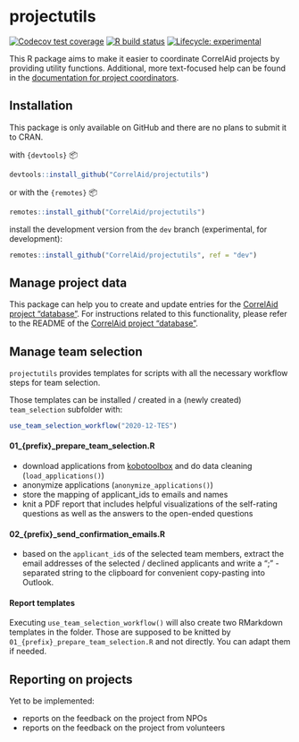 projectutils
================

<!-- badges: start -->

[![Codecov test
coverage](https://codecov.io/gh/CorrelAid/projectutils/branch/master/graph/badge.svg)](https://codecov.io/gh/CorrelAid/projectutils?branch=main)
[![R build
status](https://github.com/CorrelAid/projectutils/workflows/R-CMD-check/badge.svg)](https://github.com/CorrelAid/projectutils/actions)
[![Lifecycle:
experimental](https://img.shields.io/badge/lifecycle-experimental-orange.svg)](https://www.tidyverse.org/lifecycle/#experimental)
<!-- badges: end -->

This R package aims to make it easier to coordinate CorrelAid projects
by providing utility functions. Additional, more text-focused help can
be found in the [documentation for project
coordinators](https://docs.correlaid.org/project-manual/project-coordinators).

## Installation

This package is only available on GitHub and there are no plans to
submit it to CRAN.

with `{devtools}` :package:

``` r
devtools::install_github("CorrelAid/projectutils")
```

or with the `{remotes}` :package:

``` r
remotes::install_github("CorrelAid/projectutils")
```

install the development version from the `dev` branch (experimental, for
development):

``` r
remotes::install_github("CorrelAid/projectutils", ref = "dev")
```

## Manage project data

This package can help you to create and update entries for the
[CorrelAid project “database”](https://github.com/correlaid/projectsdb).
For instructions related to this functionality, please refer to the
README of the [CorrelAid project
“database”](https://github.com/correlaid/projectsdb).

## Manage team selection

`projectutils` provides templates for scripts with all the necessary
workflow steps for team selection.

Those templates can be installed / created in a (newly created)
`team_selection` subfolder with:

``` r
use_team_selection_workflow("2020-12-TES")
```

#### 01\_{prefix}\_prepare\_team\_selection.R

  - download applications from [kobotoolbox](https://kobo.correlaid.org)
    and do data cleaning (`load_applications()`)
  - anonymize applications (`anonymize_applications()`)
  - store the mapping of applicant\_ids to emails and names
  - knit a PDF report that includes helpful visualizations of the
    self-rating questions as well as the answers to the open-ended
    questions

#### 02\_{prefix}\_send\_confirmation\_emails.R

  - based on the `applicant_id`s of the selected team members, extract
    the email addresses of the selected / declined applicants and write
    a “;” - separated string to the clipboard for convenient
    copy-pasting into Outlook.

#### Report templates

Executing `use_team_selection_workflow()` will also create two RMarkdown
templates in the folder. Those are supposed to be knitted by
`01_{prefix}_prepare_team_selection.R` and not directly. You can adapt
them if needed.

## Reporting on projects

Yet to be implemented:

  - reports on the feedback on the project from NPOs
  - reports on the feedback on the project from volunteers
